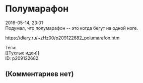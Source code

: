 Полумарафон
===========

  
2016-05-14, 23:01  
 Подумал, что полумарафон -- это когда бегут на одной ноге.   
  
<https://diary.ru/~zHz00/p209122682_polumarafon.htm>  
  
Теги:  
[[Тухлые идеи]]  
ID: p209122682  


(Комментариев нет)
------------------